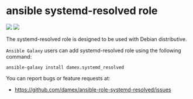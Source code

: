 # ansible systemd-resolved role

[![](https://github.com/damex/ansible-role-systemd-resolved/workflows/linting/badge.svg)](https://github.com/damex/ansible-role-systemd-resolved/actions) [![](https://travis-ci.com/damex/ansible-role-systemd-resolved.svg?branch=master)](https://travis-ci.com/damex/ansible-role-systemd-resolved)

The systemd-resolved role is designed to be used with Debian distributive.

`Ansible Galaxy` users can add systemd-resolved role using the following command:

`ansible-galaxy install damex.systemd_resolved`

You can report bugs or feature requests at:

* https://github.com/damex/ansible-role-systemd-resolved/issues

